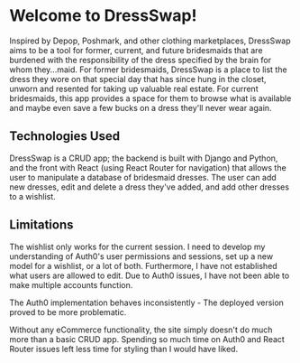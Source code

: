 # Welcome to DressSwap!

Inspired by Depop, Poshmark, and other clothing marketplaces, DressSwap aims to be a tool for former, current, and future bridesmaids that are burdened with the responsibility of the dress specified by the brain for whom they...maid. For former bridesmaids, DressSwap is a place to list the dress they wore on that special day that has since hung in the closet, unworn and resented for taking up valuable real estate. For current bridesmaids, this app provides a space for them to browse what is available and maybe even save a few bucks on a dress they'll never wear again.

## Technologies Used

DressSwap is a CRUD app; the backend is built with Django and Python, and the front with React (using React Router for navigation) that allows the user to manipulate a database of bridesmaid dresses. The user can add new dresses, edit and delete a dress they've added, and add other dresses to a wishlist.

## Limitations

The wishlist only works for the current session. I need to develop my understanding of Auth0's user permissions and sessions, set up a new model for a wishlist, or a lot of both. Furthermore, I have not established what users are allowed to edit. Due to Auth0 issues, I have not been able to make multiple accounts function.

The Auth0 implementation behaves inconsistently - The deployed version proved to be more problematic.

Without any eCommerce functionality, the site simply doesn't do much more than a basic CRUD app. Spending so much time on Auth0 and React Router issues left less time for styling than I would have liked.
